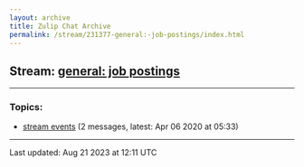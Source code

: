 ```yaml
---
layout: archive
title: Zulip Chat Archive
permalink: /stream/231377-general:-job-postings/index.html
---
```


## Stream: [general: job postings](https://mattecapu.github.io/ct-zulip-archive/stream/231377-general:-job-postings/index.html)
---

### Topics:

* [stream events](topic/topic_stream.20events.html) (2 messages, latest: Apr 06 2020 at 05:33)

<hr><p>Last updated: Aug 21 2023 at 12:11 UTC</p>